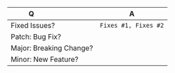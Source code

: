 | Q                        | A
| ------------------------ | ---
| Fixed Issues?            | `Fixes #1, Fixes #2` <!-- remove the (`) quotes to link the issues -->
| Patch: Bug Fix?          |
| Major: Breaking Change?  |
| Minor: New Feature?      |

<!-- Describe your changes below in as much detail as possible -->
<!-- For documentation fixes, pls create a PR in https://github.com/hybridauth/hybridauth.github.io -->
